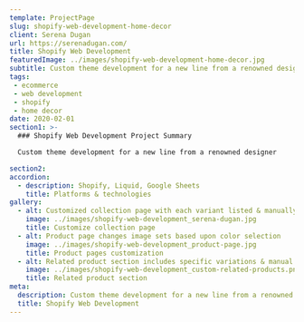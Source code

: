 ```yaml
---
template: ProjectPage
slug: shopify-web-development-home-decor
client: Serena Dugan
url: https://serenadugan.com/
title: Shopify Web Development
featuredImage: ../images/shopify-web-development-home-decor.jpg
subtitle: Custom theme development for a new line from a renowned designer
tags:
 - ecommerce
 - web development
 - shopify
 - home decor
date: 2020-02-01
section1: >-
  ### Shopify Web Development Project Summary  

  Custom theme development for a new line from a renowned designer

section2:
accordion:
  - description: Shopify, Liquid, Google Sheets
    title: Platforms & technologies
gallery:
  - alt: Customized collection page with each variant listed & manually sorted in backend
    image: ../images/shopify-web-development_serena-dugan.jpg
    title: Customize collection page
  - alt: Product page changes image sets based upon color selection
    image: ../images/shopify-web-development_product-page.jpg
    title: Product pages customization
  - alt: Related product section includes specific variations & manual list of items
    image: ../images/shopify-web-development_custom-related-products.png
    title: Related product section
meta:
  description: Custom theme development for a new line from a renowned designer
  title: Shopify Web Development
---
```

